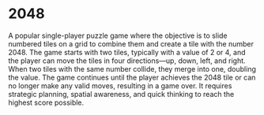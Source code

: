 # 2048

A popular single-player puzzle game where the objective is to slide numbered tiles on a grid to combine them and create a tile with the number 2048. The game starts with two tiles, typically with a value of 2 or 4, and the player can move the tiles in four directions—up, down, left, and right. When two tiles with the same number collide, they merge into one, doubling the value. The game continues until the player achieves the 2048 tile or can no longer make any valid moves, resulting in a game over. It requires strategic planning, spatial awareness, and quick thinking to reach the highest score possible.
